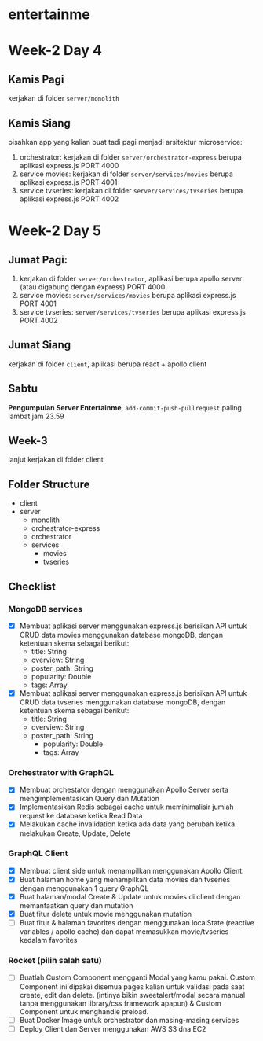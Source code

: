 # entertainme

# Week-2 Day 4

## Kamis Pagi

kerjakan di folder `server/monolith`

## Kamis Siang

pisahkan app yang kalian buat tadi pagi menjadi arsitektur microservice:

1. orchestrator: kerjakan di folder `server/orchestrator-express` berupa aplikasi express.js PORT 4000
2. service movies: kerjakan di folder `server/services/movies` berupa aplikasi express.js PORT 4001
3. service tvseries: kerjakan di folder `server/services/tvseries` berupa aplikasi express.js PORT 4002

# Week-2 Day 5

## Jumat Pagi:

1. kerjakan di folder `server/orchestrator`, aplikasi berupa apollo server (atau digabung dengan express) PORT 4000
2. service movies: `server/services/movies` berupa aplikasi express.js PORT 4001
3. service tvseries: `server/services/tvseries` berupa aplikasi express.js PORT 4002

## Jumat Siang

kerjakan di folder `client`, aplikasi berupa react + apollo client

## Sabtu

**Pengumpulan Server Entertainme**, `add-commit-push-pullrequest` paling lambat jam 23.59

## Week-3

lanjut kerjakan di folder client

## Folder Structure

- client
- server
  - monolith
  - orchestrator-express
  - orchestrator
  - services
    - movies
    - tvseries

## Checklist

### MongoDB services

- [x] Membuat aplikasi server menggunakan express.js berisikan API untuk CRUD data movies menggunakan database mongoDB, dengan ketentuan skema sebagai berikut:
  - title: String
  - overview: String
  - poster_path: String
  - popularity: Double
  - tags: Array
- [x] Membuat aplikasi server menggunakan express.js berisikan API untuk CRUD data tvseries menggunakan database mongoDB, dengan ketentuan skema sebagai berikut:
  - title: String
  - overview: String
  - poster_path: String
    - popularity: Double
    - tags: Array

### Orchestrator with GraphQL

- [x] Membuat orchestator dengan menggunakan Apollo Server serta mengimplementasikan Query dan Mutation
- [x] Implementasikan Redis sebagai cache untuk meminimalisir jumlah request ke database ketika Read Data
- [x] Melakukan cache invalidation ketika ada data yang berubah ketika melakukan Create, Update, Delete

### GraphQL Client

- [x] Membuat client side untuk menampilkan menggunakan Apollo Client.
- [x] Buat halaman home yang menampilkan data movies dan tvseries dengan menggunakan 1 query GraphQL
- [x] Buat halaman/modal Create & Update untuk movies di client dengan memanfaatkan query dan mutation
- [x] Buat fitur delete untuk movie menggunakan mutation
- [ ] Buat fitur & halaman favorites dengan menggunakan localState (reactive variables / apollo cache) dan dapat memasukkan movie/tvseries kedalam favorites

### Rocket (pilih salah satu)

- [ ] Buatlah Custom Component mengganti Modal yang kamu pakai. Custom Component ini dipakai disemua pages kalian untuk validasi pada saat create, edit dan delete. (intinya bikin sweetalert/modal secara manual tanpa menggunakan library/css framework apapun) & Custom Component untuk menghandle preload.
- [ ] Buat Docker Image untuk orchestrator dan masing-masing services
- [ ] Deploy Client dan Server menggunakan AWS S3 dna EC2
